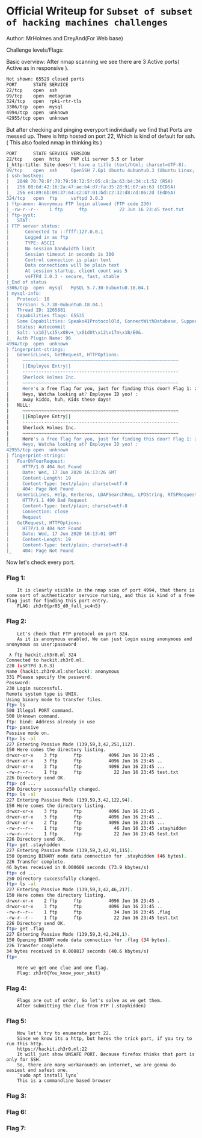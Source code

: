 # Official Writeup for `Subset of subset of hacking machines challenges`

Author: MrHolmes and DreyAnd(For Web base)

Challenge levels/Flags:


Basic overview: After nmap scanning we see there are 3 Active ports( Active as in responsive ).

```bash
Not shown: 65529 closed ports
PORT      STATE SERVICE
22/tcp    open  ssh
99/tcp    open  metagram
324/tcp   open  rpki-rtr-tls
3306/tcp  open  mysql
4994/tcp  open  unknown
42955/tcp open  unknown
```
But after checking and pinging everyport individually we find that Ports are messed up.
There is http hosted on port 22, Which is kind of default for ssh.( This also fooled nmap in thinking its )

```bash
PORT      STATE SERVICE VERSION
22/tcp    open  http    PHP cli server 5.5 or later
|_http-title: Site doesn't have a title (text/html; charset=UTF-8).
99/tcp    open  ssh     OpenSSH 7.6p1 Ubuntu 4ubuntu0.3 (Ubuntu Linux; protocol 2.0)
| ssh-hostkey: 
|   2048 70:78:8f:70:79:59:72:5f:05:c9:2a:63:b4:34:c1:52 (RSA)
|   256 08:6d:42:16:2a:47:ae:b4:d7:fa:35:28:91:67:ab:63 (ECDSA)
|_  256 e4:89:6b:09:37:64:c2:47:01:bd:c2:32:d8:cd:06:2d (EdDSA)
324/tcp   open  ftp     vsftpd 3.0.3
| ftp-anon: Anonymous FTP login allowed (FTP code 230)
|_-rw-r--r--    1 ftp      ftp            22 Jun 16 23:45 test.txt
| ftp-syst: 
|   STAT: 
| FTP server status:
|      Connected to ::ffff:127.0.0.1
|      Logged in as ftp
|      TYPE: ASCII
|      No session bandwidth limit
|      Session timeout in seconds is 300
|      Control connection is plain text
|      Data connections will be plain text
|      At session startup, client count was 5
|      vsFTPd 3.0.3 - secure, fast, stable
|_End of status
3306/tcp  open  mysql   MySQL 5.7.30-0ubuntu0.18.04.1
| mysql-info: 
|   Protocol: 10
|   Version: 5.7.30-0ubuntu0.18.04.1
|   Thread ID: 1265881
|   Capabilities flags: 65535
|   Some Capabilities: Speaks41ProtocolOld, ConnectWithDatabase, SupportsLoadDataLocal, Support41Auth, SupportsCompression, SupportsTransactions, SwitchToSSLAfterHandshake, DontAllowDatabaseTableColumn, InteractiveClient, IgnoreSigpipes, FoundRows, Speaks41ProtocolNew, IgnoreSpaceBeforeParenthesis, ODBCClient, LongColumnFlag, LongPassword, SupportsMultipleStatments, SupportsAuthPlugins, SupportsMultipleResults
|   Status: Autocommit
|   Salt: \x16]\x15\x08v+_\x01dUt\x12\x17m\x1B/E0&.
|_  Auth Plugin Name: 96
4994/tcp  open  unknown
| fingerprint-strings: 
|   GenericLines, GetRequest, HTTPOptions: 
|     ~~~~~~~~~~~~~~~~~~~~~~~~~~~~~~~~~~~~~~~~~~~~~~~~~~~~~~~~~~
|     ||Employee Entry||
|     ----------------------------------------------------------
|     Sherlock Holmes Inc.
|     ~~~~~~~~~~~~~~~~~~~~~~~~~~~~~~~~~~~~~~~~~~~~~~~~~~~~~~~~~~
|     Here's a free flag for you, just for finding this door! Flag 1: zh3r0{pr05_d0_full_sc4n5}
|     Heyo, Watcha looking at? Employee ID yoo! : 
|     away kiddo, huh, Kids these days!
|   NULL: 
|     ~~~~~~~~~~~~~~~~~~~~~~~~~~~~~~~~~~~~~~~~~~~~~~~~~~~~~~~~~~
|     ||Employee Entry||
|     ----------------------------------------------------------
|     Sherlock Holmes Inc.
|     ~~~~~~~~~~~~~~~~~~~~~~~~~~~~~~~~~~~~~~~~~~~~~~~~~~~~~~~~~~
|     Here's a free flag for you, just for finding this door! Flag 1: zh3r0{pr05_d0_full_sc4n5}
|_    Heyo, Watcha looking at? Employee ID yoo! :
42955/tcp open  unknown
| fingerprint-strings: 
|   FourOhFourRequest: 
|     HTTP/1.0 404 Not Found
|     Date: Wed, 17 Jun 2020 16:13:26 GMT
|     Content-Length: 19
|     Content-Type: text/plain; charset=utf-8
|     404: Page Not Found
|   GenericLines, Help, Kerberos, LDAPSearchReq, LPDString, RTSPRequest, SIPOptions, SSLSessionReq, TLSSessionReq: 
|     HTTP/1.1 400 Bad Request
|     Content-Type: text/plain; charset=utf-8
|     Connection: close
|     Request
|   GetRequest, HTTPOptions: 
|     HTTP/1.0 404 Not Found
|     Date: Wed, 17 Jun 2020 16:13:01 GMT
|     Content-Length: 19
|     Content-Type: text/plain; charset=utf-8
|_    404: Page Not Found

```

Now let's check every port.
### Flag 1: 
		It is clearly visible in the nmap scan of port 4994, that there is some sort of authenticator service running, and this is kind of a free flag just for finding this port entry.
		FLAG: zh3r0{pr05_d0_full_sc4n5}


### Flag 2:
		Let's check that FTP protocol on port 324.
		As it is anonymous enabled, We can just login using anonymous and anonymous as user:password
```bash
 λ ftp hackit.zh3r0.ml 324
Connected to hackit.zh3r0.ml.
220 (vsFTPd 3.0.3)
Name (hackit.zh3r0.ml:sherlock): anonymous
331 Please specify the password.
Password: 
230 Login successful.
Remote system type is UNIX.
Using binary mode to transfer files.
ftp> ls
500 Illegal PORT command.
500 Unknown command.
ftp: bind: Address already in use
ftp> passive
Passive mode on.
ftp> ls -al
227 Entering Passive Mode (139,59,3,42,251,112).
150 Here comes the directory listing.
drwxr-xr-x    3 ftp      ftp          4096 Jun 16 23:45 .
drwxr-xr-x    3 ftp      ftp          4096 Jun 16 23:45 ..
drwxr-xr-x    3 ftp      ftp          4096 Jun 16 23:45 ...
-rw-r--r--    1 ftp      ftp            22 Jun 16 23:45 test.txt
226 Directory send OK.
ftp> cd ...
250 Directory successfully changed.
ftp> ls -al
227 Entering Passive Mode (139,59,3,42,122,94).
150 Here comes the directory listing.
drwxr-xr-x    3 ftp      ftp          4096 Jun 16 23:45 .
drwxr-xr-x    3 ftp      ftp          4096 Jun 16 23:45 ..
drwxr-xr-x    2 ftp      ftp          4096 Jun 16 23:45 ...
-rw-r--r--    1 ftp      ftp            46 Jun 16 23:45 .stayhidden
-rw-r--r--    1 ftp      ftp            22 Jun 16 23:45 test.txt
226 Directory send OK.
ftp> get .stayhidden
227 Entering Passive Mode (139,59,3,42,91,115).
150 Opening BINARY mode data connection for .stayhidden (46 bytes).
226 Transfer complete.
46 bytes received in 0.000608 seconds (73.9 kbytes/s)
ftp> cd ...
250 Directory successfully changed.
ftp> ls -al
227 Entering Passive Mode (139,59,3,42,46,217).
150 Here comes the directory listing.
drwxr-xr-x    2 ftp      ftp          4096 Jun 16 23:45 .
drwxr-xr-x    3 ftp      ftp          4096 Jun 16 23:45 ..
-rw-r--r--    1 ftp      ftp            34 Jun 16 23:45 .flag
-rw-r--r--    1 ftp      ftp            22 Jun 16 23:45 test.txt
226 Directory send OK.
ftp> get .flag
227 Entering Passive Mode (139,59,3,42,248,1).
150 Opening BINARY mode data connection for .flag (34 bytes).
226 Transfer complete.
34 bytes received in 0.000817 seconds (40.6 kbytes/s)
ftp> 

```
		Here we get one clue and one flag.
		Flag: zh3r0{You_know_your_shit}

### Flag 4:
		Flags are out of order, So let's solve as we get them.
		After submitting the clue from FTP (.stayhidden)
### Flag 5:
		Now let's try to enumerate port 22.
		Since we know its a http, but heres the trick part, if you try to run this http.
		https://hackit.zh3r0.ml:22
		It will just show UNSAFE PORT. Because firefox thinks that port is only for SSH.
		So, there are many workarounds on internet, we are gonna do easiest and safest one.
		`sudo apt install lynx`
		This is a commandline based browser
### Flag 3:


### Flag 6:
### Flag 7:
